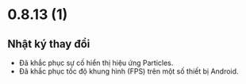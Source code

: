 # 0.8.13 (1)

## Nhật ký thay đổi

- Đã khắc phục sự cố hiển thị hiệu ứng Particles.
- Đã khắc phục tốc độ khung hình (FPS) trên một số thiết bị Android.
